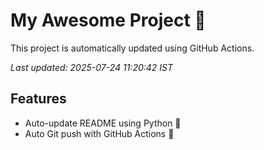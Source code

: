 # My Awesome Project 🚀

This project is automatically updated using GitHub Actions.

_Last updated: 2025-07-24 11:20:42 IST_

## Features
- Auto-update README using Python 🐍
- Auto Git push with GitHub Actions 🤖

